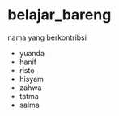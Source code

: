 # belajar_bareng

nama yang berkontribsi
- yuanda
- hanif
- risto
- hisyam
- zahwa
- tatma
- salma

